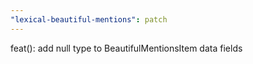 ```yaml
---
"lexical-beautiful-mentions": patch
---
```


feat(): add null type to BeautifulMentionsItem data fields
